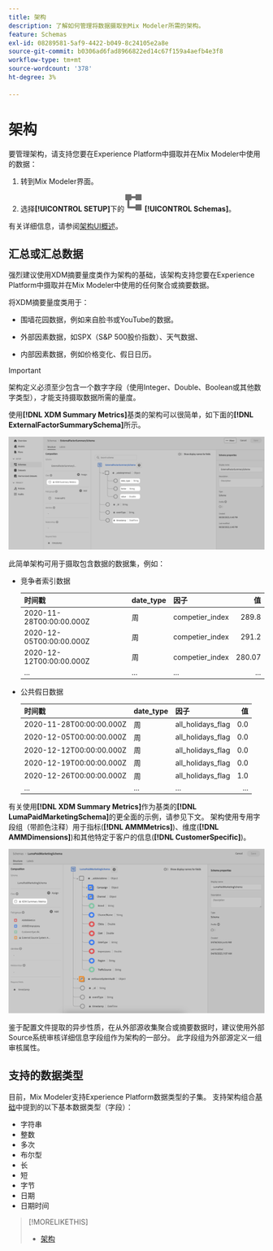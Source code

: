 ```yaml
---
title: 架构
description: 了解如何管理将数据摄取到Mix Modeler所需的架构。
feature: Schemas
exl-id: 08289581-5af9-4422-b049-8c24105e2a8e
source-git-commit: b0306ad6fad8966822ed14c67f159a4aefb4e3f8
workflow-type: tm+mt
source-wordcount: '378'
ht-degree: 3%

---
```


# 架构

要管理架构，请支持您要在Experience Platform中摄取并在Mix Modeler中使用的数据：

1. 转到Mix Modeler界面。

1. 选择&#x200B;**[!UICONTROL SETUP]**&#x200B;下的![架构](/help/assets/icons/Schemas.svg) **[!UICONTROL Schemas]**。

有关详细信息，请参阅[架构UI概述](https://experienceleague.adobe.com/docs/experience-platform/xdm/ui/overview.html?lang=en)。

## 汇总或汇总数据

强烈建议使用XDM摘要量度类作为架构的基础，该架构支持您要在Experience Platform中摄取并在Mix Modeler中使用的任何聚合或摘要数据。

将XDM摘要量度类用于：

- 围墙花园数据，例如来自脸书或YouTube的数据。

- 外部因素数据，如SPX（S&amp;P 500股价指数）、天气数据、

- 内部因素数据，例如价格变化、假日日历。

>[!IMPORTANT]
>
>架构定义必须至少包含一个数字字段（使用Integer、Double、Boolean或其他数字类型），才能支持摄取数据所需的量度。

使用&#x200B;**[!DNL XDM Summary Metrics]**&#x200B;基类的架构可以很简单，如下面的&#x200B;**[!DNL ExternalFactorSummarySchema]**&#x200B;所示。

![外部因素架构](/help/assets/external-factors-schema.png)

此简单架构可用于摄取包含数据的数据集，例如：

- 竞争者索引数据

  | 时间戳 | date_type | 因子 | 值 |
  |---|---|---|--:|
  | 2020-11-28T00:00:00.000Z | 周 | competier_index | 289.8 |
  | 2020-12-05T00:00:00.000Z | 周 | competier_index | 291.2 |
  | 2020-12-12T00:00:00.000Z | 周 | competier_index | 280.07 |
  | ... | ... | ... | ... |

- 公共假日数据

  | 时间戳 | date_type | 因子 | 值 |
  |---|---|---|--:|
  | 2020-11-28T00:00:00.000Z | 周 | all_holidays_flag | 0.0 |
  | 2020-12-05T00:00:00.000Z | 周 | all_holidays_flag | 0.0 |
  | 2020-12-12T00:00:00.000Z | 周 | all_holidays_flag | 0.0 |
  | 2020-12-19T00:00:00.000Z | 周 | all_holidays_flag | 0.0 |
  | 2020-12-26T00:00:00.000Z | 周 | all_holidays_flag | 1.0 |
  | ... | ... | ... | ... |


有关使用&#x200B;**[!DNL XDM Summary Metrics]**&#x200B;作为基类的&#x200B;**[!DNL LumaPaidMarketingSchema]**&#x200B;的更全面的示例，请参见下文。 架构使用专用字段组（带颜色注释）用于指标(**[!DNL AMMMetrics]**)、维度(**[!DNL AMMDimensions]**)和其他特定于客户的信息(**[!DNL CustomerSpecific]**)。

![摘要架构](/help/assets/summary-schema.png)

鉴于配置文件提取的异步性质，在从外部源收集聚合或摘要数据时，建议使用外部Source系统审核详细信息字段组作为架构的一部分。 此字段组为外部源定义一组审核属性。


## 支持的数据类型

目前，Mix Modeler支持Experience Platform数据类型的子集。 支持架构组合[基础](https://experienceleague.adobe.com/docs/experience-platform/xdm/schema/composition.html?lang=en#data-type)中提到的以下基本数据类型（字段）：

- 字符串
- 整数
- 多次
- 布尔型
- 长
- 短
- 字节
- 日期
- 日期时间


>[!MORELIKETHIS]
>
>- [架构](schemas.md)
